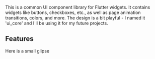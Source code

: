 <!--
This README describes the package. If you publish this package to pub.dev,
this README's contents appear on the landing page for your package.

For information about how to write a good package README, see the guide for
[writing package pages](https://dart.dev/tools/pub/writing-package-pages).

For general information about developing packages, see the Dart guide for
[creating packages](https://dart.dev/guides/libraries/create-packages)
and the Flutter guide for
[developing packages and plugins](https://flutter.dev/to/develop-packages).
-->

This is a common UI component library for Flutter widgets. It contains widgets like buttons, checkboxes, etc., as well as page animation transitions, colors, and more. The design is a bit playful - I named it 'ui_core' and I'll be using it for my future projects.

## Features

Here is a small glipse



